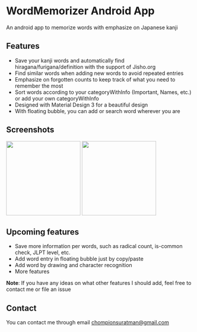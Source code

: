 # WordMemorizer Android App

An android app to memorize words with emphasize on Japanese kanji 

## Features

* Save your kanji words and automatically find hiragana/furigana/definition with the support of Jisho.org
* Find similar words when adding new words to avoid repeated entries 
* Emphasize on forgotten counts to keep track of what you need to remember the most 
* Sort words according to your categoryWithInfo (Important, Names, etc.) or add your own categoryWithInfo
* Designed with Material Design 3 for a beautiful design 
* With floating bubble, you can add or search word wherever you are

## Screenshots

<p float="left">
  <img src="https://i.ibb.co/cts7YyZ/Screenshot-2023-01-01-13-38-02-66-c4fb6d173a1a2b1a5902d48f6b3c8cac.jpg" width="200"/>
  <img src="https://i.ibb.co/BwKQsFJ/Screenshot-2023-01-01-13-38-59-00-c4fb6d173a1a2b1a5902d48f6b3c8cac.jpg" width="200"/>
</p>

## Upcoming features

* Save more information per words, such as radical count, is-common check, JLPT level, etc. 
* Add word entry in floating bubble just by copy/paste
* Add word by drawing and character recognition
* More features 

**Note**: If you have any ideas on what other features I should add, feel free to contact me or file an issue

## Contact

You can contact me through email chompionsuratman@gmail.com
